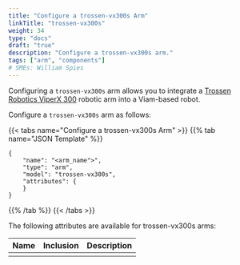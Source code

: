 ```yaml
---
title: "Configure a trossen-vx300s Arm"
linkTitle: "trossen-vx300s"
weight: 34
type: "docs"
draft: "true"
description: "Configure a trossen-vx300s arm."
tags: ["arm", "components"]
# SMEs: William Spies
---
```


Configuring a `trossen-vx300s` arm allows you to integrate a [Trossen Robotics ViperX 300](https://www.trossenrobotics.com/viperx-300-robot-arm.aspx) robotic arm into a Viam-based robot.

Configure a `trossen-vx300s` arm as follows:

{{< tabs name="Configure a trossen-vx300s Arm" >}}
{{% tab name="JSON Template" %}}

```json-viam {class="line-numbers linkable-line-numbers"}
{
    "name": "<arm_name">",
    "type": "arm",
    "model": "trossen-vx300s",
    "attributes": {
    }
}
```

{{% /tab %}}
{{< /tabs >}}

The following attributes are available for trossen-vx300s arms:

| Name | Inclusion | Description |
| ---- | --------- | ----------- |
|  |  |  |
